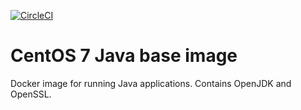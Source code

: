 [![CircleCI](https://circleci.com/gh/scholzj/centos-builder-base.svg?style=shield)](https://circleci.com/gh/scholzj/centos-builder-base)

# CentOS 7 Java base image

Docker image for running Java applications. Contains OpenJDK and OpenSSL.
